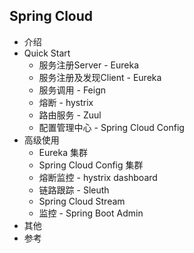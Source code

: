 ## Spring Cloud  

* 介绍
* Quick Start    
	- 服务注册Server - Eureka
	- 服务注册及发现Client - Eureka
	- 服务调用 - Feign
	- 熔断 - hystrix
	- 路由服务 - Zuul
	- 配置管理中心 - Spring Cloud Config
* 高级使用  
	- Eureka 集群
	- Spring Cloud Config 集群
	- 熔断监控 - hystrix dashboard
	- 链路跟踪 - Sleuth
	- Spring Cloud Stream
	- 监控 - Spring Boot Admin
* 其他  
* 参考